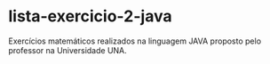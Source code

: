 # lista-exercicio-2-java
Exercícios matemáticos realizados na linguagem JAVA proposto pelo professor na Universidade UNA.
